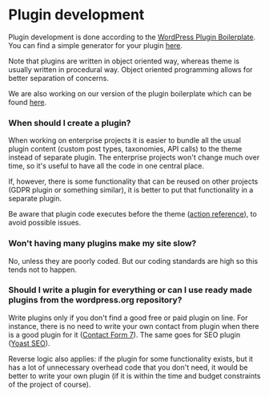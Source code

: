 # Plugin development

Plugin development is done according to the [WordPress Plugin Boilerplate](http://wppb.io/). You can find a simple generator for your plugin [here](https://wppb.me/).

Note that plugins are written in object oriented way, whereas theme is usually written in procedural way. Object oriented programming allows for better separation of concerns.

We are also working on our version of the plugin boilerplate which can be found [here](https://github.com/infinum/wp-boilerplate-plugin).

### When should I create a plugin?

When working on enterprise projects it is easier to bundle all the usual plugin content (custom post types, taxonomies, API calls) to the theme instead of separate plugin. The enterprise projects won't change much over time, so it's useful to have all the code in one central place.

If, however, there is some functionality that can be reused on other projects (GDPR plugin or something similar), it is better to put that functionality in a separate plugin.

Be aware that plugin code executes before the theme ([action reference](https://codex.wordpress.org/Plugin_API/Action_Reference)), to avoid possible issues.

### Won't having many plugins make my site slow?

No, unless they are poorly coded. But our coding standards are high so this tends not to happen.

### Should I write a plugin for everything or can I use ready made plugins from the wordpress.org repository?

Write plugins only if you don't find a good free or paid plugin on line. For instance, there is no need to write your own contact from plugin when there is a good plugin for it ([Contact Form 7](https://wordpress.org/plugins/contact-form-7/)). The same goes for SEO plugin ([Yoast SEO](https://wordpress.org/plugins/wordpress-seo/)).

Reverse logic also applies: if the plugin for some functionality exists, but it has a lot of unnecessary overhead code that you don't need, it would be better to write your own plugin (if it is within the time and budget constraints of the project of course).
